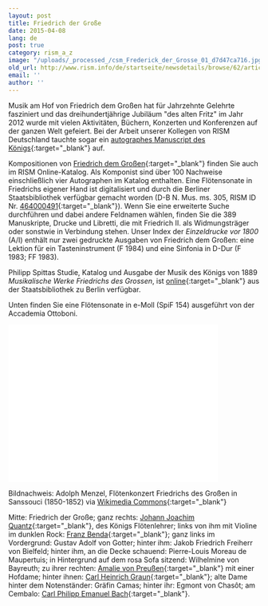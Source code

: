 ```yaml
---
layout: post
title: Friedrich der Große
date: 2015-04-08
lang: de
post: true
category: rism_a_z
image: "/uploads/_processed_/csm_Frederick_der_Grosse_01_d7d47ca716.jpg"
old_url: http://www.rism.info/de/startseite/newsdetails/browse/62/article/64/frederick-the-great.html
email: ''
author: ''
---
```



Musik am Hof von Friedrich dem Großen hat für Jahrzehnte Gelehrte fasziniert und das dreihundertjährige Jubiläum "des alten Fritz" im Jahr 2012 wurde mit vielen Aktivitäten, Büchern, Konzerten und Konferenzen auf der ganzen Welt gefeiert. Bei der Arbeit unserer Kollegen von RISM Deutschland tauchte sogar ein [autographes Manuscript des Königs](/rediscovered/2012/11/08/new-music-from-old-fritz-manuscripts-by-frederick.html){:target="_blank"} auf.

Kompositionen von [Friedrich dem Großen](https://opac.rism.info/search?View=rism&author=Friedrich+der+Gro%C3%9Fe){:target="_blank"} finden Sie auch im RISM Online-Katalog. Als Komponist sind über 100 Nachweise einschließlich vier Autographen im Katalog enthalten. Eine Flötensonate in Friedrichs eigener Hand ist digitalisiert und durch die Berliner Staatsbibliothek verfügbar gemacht worden (D-B N. Mus. ms. 305, RISM ID Nr. [464000491](https://opac.rism.info/search?id=464000491&db=251&View=rism){:target="_blank"}). Wenn Sie eine erweiterte Suche durchführen und dabei andere Feldnamen wählen, finden Sie die 389 Manuskripte, Drucke und Libretti, die mit Friedrich II. als Widmungsträger oder sonstwie in Verbindung stehen. Unser Index der _Einzeldrucke vor 1800_ (A/I) enthält nur zwei gedruckte Ausgaben von Friedrich dem Großen: eine Lektion für ein Tasteninstrument (F 1984) und eine Sinfonia in D-Dur (F 1983; FF 1983).

Philipp Spittas Studie, Katalog und Ausgabe der Musik des Königs von 1889 _Musikalische Werke Friedrichs des Grossen_, ist [online](http://resolver.staatsbibliothek-berlin.de/SBB00006DBD00000000){:target="_blank"} aus der Staatsbibliothek zu Berlin verfügbar.

Unten finden Sie eine Flötensonate in e-Moll (SpiF 154) ausgeführt von der Accademia Ottoboni.

<iframe width="420" height="315" src="//www.youtube.com/embed/5QTodPVrHoM" frameborder="0" allowfullscreen></iframe>



Bildnachweis: Adolph Menzel, Flötenkonzert Friedrichs des Großen in Sanssouci (1850-1852) via [Wikimedia Commons](http://commons.wikimedia.org/wiki/File%3AAdolph_Menzel_-_Fl%C3%B6tenkonzert_Friedrichs_des_Gro%C3%9Fen_in_Sanssouci_-_Google_Art_Project.jpg){:target="_blank"}



Mitte: Friedrich der Große; ganz rechts: [Johann Joachim Quantz](https://opac.rism.info/search?View=rism&author=Johann+Joachim+Quantz){:target="_blank"}, des Königs Flötenlehrer; links von ihm mit Violine im dunklen Rock: [Franz Benda](https://opac.rism.info/search?View=rism&author=Franz+Benda){:target="_blank"}; ganz links im Vordergrund: Gustav Adolf von Gotter; hinter ihm: Jakob Friedrich Freiherr von Bielfeld; hinter ihm, an die Decke schauend: Pierre-Louis Moreau de Maupertuis; in Hintergrund auf dem rosa Sofa sitzend: Wilhelmine von Bayreuth; zu ihrer rechten: [Amalie von Preußen](https://opac.rism.info/search?View=rism&author=Anna+Amalia+Prinzessin+von+Preu%C3%9Fen){:target="_blank"} mit einer Hofdame; hinter ihnen: [Carl Heinrich Graun](https://opac.rism.info/search?View=rism&author=Carl+Heinrich+Graun){:target="_blank"}; alte Dame hinter dem Notenständer: Gräfin Camas; hinter ihr: Egmont von Chasôt; am Cembalo: [Carl Philipp Emanuel Bach](https://opac.rism.info/search?View=rism&author=Carl+Philipp+Emanuel+Bach){:target="_blank"}.



<script type="text/javascript">var switchTo5x=true;</script><script type="text/javascript" src="http://w.sharethis.com/button/buttons.js"></script><script type="text/javascript">stLight.options({publisher: "9b601438-1ce1-49d8-bfd7-9cff5df54c17", doNotHash: false, doNotCopy: false, hashAddressBar: false});</script>